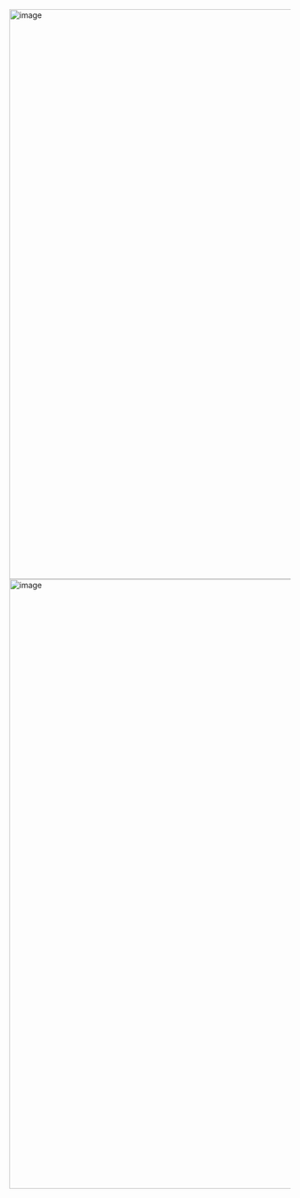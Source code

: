 
<img width="1020" alt="image" src="https://github.com/user-attachments/assets/0d681638-65d8-4f3c-898e-9879f89fa778" />


<img width="1091" alt="image" src="https://github.com/user-attachments/assets/93d6d8e6-a04a-4984-a831-19d252f4e46f" />
